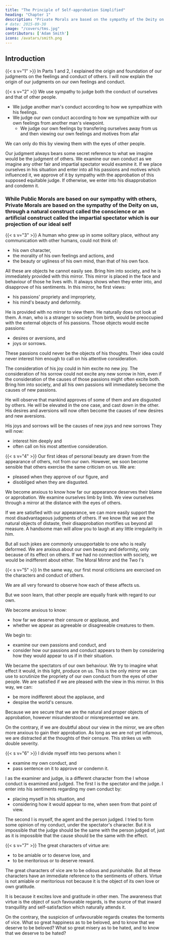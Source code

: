 ```yaml
---
title: "The Principle of Self-approbation Simplified"
heading: "Chapter 1"
description: "Private Morals are based on the sympathy of the Deity on us, through a natural construct called the conscience or an artificial construct called the impartial spectator which is our projection of our ideal self"
# date: 2015-09-30
image: "/covers/tms.jpg"
contributors: ['Adam Smith']
icons: /avatars/smith.png
---
```



## Introduction

{{< s v="1" >}} In Parts 1 and 2, I explained the origin and foundation of our judgments on the feelings and conduct of others. I will now explain the origin of our judgments on our own feelings and conduct.
 

{{< s v="2" >}} We use sympathy to judge both the conduct of ourselves and that of other people. 
- We judge another man's conduct according to how we sympathize with his feelings.
- We judge our own conduct according to how we sympathize with our own feelings from another man's viewpoint.
  - We judge our own feelings by transfering ourselves away from us and then viewing our own feelings and motives from afar
<!-- We can never survey and judge our own feelings unless we: 
- remove ourselves from our own natural station and
- . -->

We can only do this by viewing them with the eyes of other people. 

Our judgment always bears some secret reference to what we imagine would be the judgment of others. We examine our own conduct as we imagine any other fair and impartial spectator would examine it. If we place ourselves in his situation and enter into all his passions and motives which influenced it, we approve of it by sympathy with the approbation of this supposed equitable judge. If otherwise, we enter into his disapprobation and condemn it.
 

### While Public Morals are based on our sympathy with others, Private Morals are based on the sympathy of the Deity on us, through a natural construct called the conscience or an artificial construct called the impartial spectator which is our projection of our ideal self

{{< s v="3" >}} A human who grew up in some solitary place, without any communication with other humans, could not think of: 
- his own character,
- the morality of his own feelings and actions, and
- the beauty or ugliness of his own mind, than that of his own face.

All these are objects he cannot easily see. Bring him into society, and he is immediately provided with this mirror. This mirror is placed in the face and behaviour of those he lives with. It always shows when they enter into, and disapprove of his sentiments. In this mirror, he first views: 
- his passions' propriety and impropriety,
- his mind's beauty and deformity.

He is provided with no mirror to view them. He naturally does not look at them. A man, who is a stranger to society from birth, would be preoccupied with the external objects of his passions. Those objects would excite passions: 
- desires or aversions, and
- joys or sorrows.

These passions could never be the objects of his thoughts. Their idea could never interest him enough to call on his attentive consideration.

The consideration of his joy could in him excite no new joy. The consideration of his sorrow could not excite any new sorrow in him, even if the consideration of the causes of those passions might often excite both. Bring him into society, and all his own passions will immediately become the causes of new passions.

He will observe that mankind approves of some of them and are disgusted by others. He will be elevated in the one case, and cast down in the other. His desires and aversions will now often become the causes of new desires and new aversions. 

His joys and sorrows will be the causes of  new joys and new sorrows They will now: 
- interest him deeply and
- often call on his most attentive consideration.


{{< s v="4" >}} Our first ideas of personal beauty are drawn from the appearance of others, not from our own. However, we soon become sensible that others exercise the same criticism on us. We are: 
- pleased when they approve of our figure, and
- disobliged when they are disgusted.

We become anxious to know how far our appearance deserves their blame or approbation. We examine ourselves limb by limb. We view ourselves through a mirror at the distance with the eyes of others.

If we are satisfied with our appearance, we can more easily support the most disadvantageous judgments of others. If we know that we are the natural objects of distaste, their disapprobation mortifies us beyond all measure. A handsome man will allow you to laugh at any little irregularity in him.

But all such jokes are commonly unsupportable to one who is really deformed. We are anxious about our own beauty and deformity, only because of its effect on others. If we had no connection with society, we would be indifferent about either. The Moral Mirror and the Two I's


{{< s v="5" >}} In the same way, our first moral criticisms are exercised on the characters and conduct of others. 

We are all very forward to observe how each of these affects us. 

But we soon learn, that other people are equally frank with regard to our own.

We become anxious to know:
- how far we deserve their censure or applause, and
- whether we appear as agreeable or disagreeable creatures to them.

We begin to: 
- examine our own passions and conduct, and
- consider how our passions and conduct appears to them by considering how they would appear to us if in their situation.

We became the spectators of our own behaviour. We try to imagine what effect it would, in this light, produce on us. This is the only mirror we can use to scrutinize the propriety of our own conduct from the eyes of other people. We are satisfied if we are pleased with the view in this mirror. In this way, we can: 
- be more indifferent about the applause, and
- despise the world's censure.

Because we are secure that we are the natural and proper objects of approbation, however misunderstood or misrepresented we are. 

On the contrary, if we are doubtful about our view in the mirror, we are often more anxious to gain their approbation. As long as we are not yet infamous, we are distracted at the thoughts of their censure. This strikes us with double severity.


{{< s v="6" >}} I divide myself into two persons when I:
- examine my own conduct, and
- pass sentence on it to approve or condemn it.

I as the examiner and judge, is a different character from the I whose conduct is examined and judged. The first I is the spectator and the judge.
I enter into his sentiments regarding my own conduct by: 
- placing myself in his situation, and
- considering how it would appear to me, when seen from that point of view.

The second I is myself, the agent and the person judged. I tried to form some opinion of my conduct, under the spectator's character. But it is impossible that the judge should be the same with the person judged of, just as it is impossible that the cause should be the same with the effect.


{{< s v="7" >}} The great characters of virtue are: 
- to be amiable or to deserve love, and
- to be meritorious or to deserve reward.

The great characters of vice are to be odious and punishable. But all these characters have an immediate reference to the sentiments of others. Virtue is not amiable or meritorious not because it is the object of its own love or own gratitude. 

It is because it excites love and gratitude in other men. The awareness that virtue is the object of such favourable regards, is the source of that inward tranquillity and self-satisfaction which naturally attends it. 

On the contrary, the suspicion of unfavourable regards creates the torments of vice. What so great happiness as to be beloved, and to know that we deserve to be beloved? What so great misery as to be hated, and to know that we deserve to be hated?
